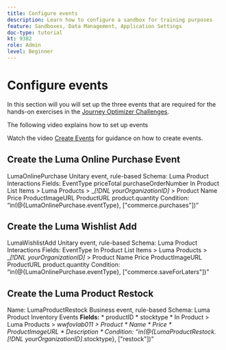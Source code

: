 ```yaml
---
title: Configure events
description: Learn how to configure a sandbox for training purposes 
feature: Sandboxes, Data Management, Application Settings
doc-type: tutorial
kt: 9382
role: Admin
level: Beginner
---
```


# Configure events

In this section will you will set up the three events that are required for the hands-on exercises in the [Journey Optimizer Challenges](/help/challenges/introduction-and-pre-requisites.md).

The following video explains how to set up events

Watch the video [Create Events](/help/set-up-journeys/create-events.md) for guidance on how to create events.

## Create the Luma Online Purchase Event

LumaOnlinePurchase
Unitary event, rule-based
Schema: Luma Product Interactions
Fields:
EventType
priceTotal
purchaseOrderNumber
In Product List Items > Luma Products > _*[!DNL yourOrganizationID]* > Product
Name
Price
ProductImageURL
ProductURL
product.quantity
Condition: “in(@{LumaOnlinePurchase.eventType}, ["commerce.purchases"])”

## Create the Luma Wishlist Add

LumaWishlistAdd
Unitary event, rule-based
Schema: Luma Product Interactions
Fields:
EventType
In Product List Items > Luma Products > _*[!DNL yourOrganizationID]* > Product
Name
Price
ProductImageURL
ProductURL
product.quantity
Condition: “in(@{LumaOnlinePurchase.eventType}, ["commerce.saveForLaters"])”

## Create the Luma Product Restock

Name: LumaProductRestock
Business event, rule-based
Schema: Luma Product Inventory Events
**Fields:**
    * productID
    * stocktype
    * In Product > Luma Products > _wwfovlab011 > Product
      * Name
      * Price
      * ProductImageURL
      * Description
    * Condition: “in(@{LumaProductRestock._*[!DNL yourOrganizationID]*.stocktype}, ["restock"])”